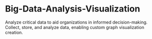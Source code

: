 # Big-Data-Analysis-Visualization
Analyze critical data to aid organizations in informed decision-making. Collect, store, and analyze data, enabling custom graph visualization creation.
